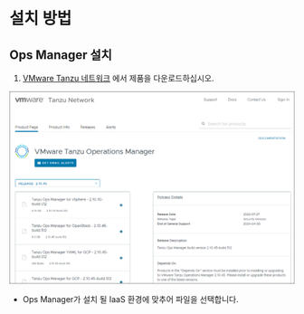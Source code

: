 # 설치 방법

## Ops Manager 설치

1. [VMware Tanzu 네트워크](https://network.pivotal.io/) 에서 제품을 다운로드하십시오.

![Opsmanager.ova](./001.png)

* Ops Manager가 설치 될 IaaS 환경에 맞추어 파일을 선택합니다. 


